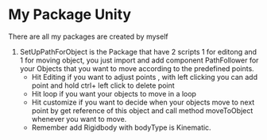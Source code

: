 # My Package Unity
 There are all my packages are created by myself
 1) SetUpPathForObject is the Package that have 2 scripts 1 for editong and 1 for moving object, you just import and add component PathFollower for your Objects that you want to move according to the predefined points.
    - Hit Editing if you want to adjust points , with left clicking you can add point and hold ctrl+ left click to delete point
    - Hit loop if you want your objects to move in a loop
    - Hit customize if you want to decide when your objects move to next point by get reference of this object and call method moveToObject whenever you want to move.
    - Remember add Rigidbody with bodyType is Kinematic.
      
      